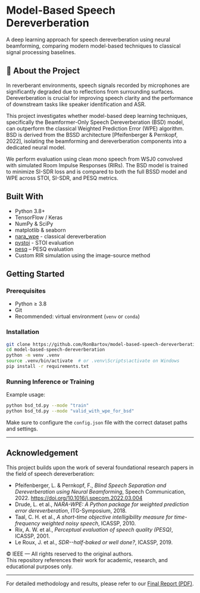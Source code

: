 # Model-Based Speech Dereverberation

A deep learning approach for speech dereverberation using neural beamforming, comparing modern model-based techniques to classical signal processing baselines.

## 📌 About the Project

In reverberant environments, speech signals recorded by microphones are significantly degraded due to reflections from surrounding surfaces. Dereverberation is crucial for improving speech clarity and the performance of downstream tasks like speaker identification and ASR.

This project investigates whether model-based deep learning techniques, specifically the Beamformer-Only Speech Dereverberation (BSD) model, can outperform the classical Weighted Prediction Error (WPE) algorithm. BSD is derived from the BSSD architecture [Pfeifenberger & Pernkopf, 2022], isolating the beamforming and dereverberation components into a dedicated neural model.

We perform evaluation using clean mono speech from WSJ0 convolved with simulated Room Impulse Responses (RIRs). The BSD model is trained to minimize SI-SDR loss and is compared to both the full BSSD model and WPE across STOI, SI-SDR, and PESQ metrics.

## Built With

- Python 3.8+
- TensorFlow / Keras
- NumPy & SciPy
- matplotlib & seaborn
- [nara_wpe](https://github.com/fgnt/nara_wpe) - classical dereverberation
- [pystoi](https://github.com/mpariente/pystoi) - STOI evaluation
- [pesq](https://github.com/ludlows/python-pesq) – PESQ evaluation
- Custom RIR simulation using the image-source method

## Getting Started

### Prerequisites

- Python ≥ 3.8
- Git
- Recommended: virtual environment (`venv` or `conda`)

### Installation

```bash
git clone https://github.com/RonBartov/model-based-speech-dereverberation.git
cd model-based-speech-dereverberation
python -m venv .venv
source .venv/bin/activate  # or .venv\Scripts\activate on Windows
pip install -r requirements.txt
```

### Running Inference or Training

Example usage:
```bash
python bsd_td.py --mode "train"
python bsd_td.py --mode "valid_with_wpe_for_bsd"
```

Make sure to configure the `config.json` file with the correct dataset paths and settings.

---

## Acknowledgement

This project builds upon the work of several foundational research papers in the field of speech dereverberation:

- Pfeifenberger, L. & Pernkopf, F., *Blind Speech Separation and Dereverberation using Neural Beamforming*, Speech Communication, 2022. https://doi.org/10.1016/j.specom.2022.03.004
- Drude, L. et al., *NARA-WPE: A Python package for weighted prediction error dereverberation*, ITG-Symposium, 2018.
- Taal, C. H. et al., *A short-time objective intelligibility measure for time-frequency weighted noisy speech*, ICASSP, 2010.
- Rix, A. W. et al., *Perceptual evaluation of speech quality (PESQ)*, ICASSP, 2001.
- Le Roux, J. et al., *SDR--half-baked or well done?*, ICASSP, 2019.

© IEEE — All rights reserved to the original authors.  
This repository references their work for academic, research, and educational purposes only.

---

For detailed methodology and results, please refer to our [Final Report (PDF)](./Project_Final_Report-_Model_based_deep_learning.pdf).
